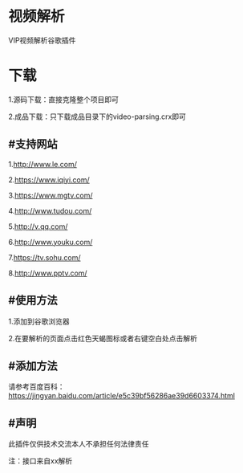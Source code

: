 # 视频解析
VIP视频解析谷歌插件
# 下载  

1.源码下载：直接克隆整个项目即可  

2.成品下载：只下载成品目录下的video-parsing.crx即可  

#支持网站  
---
1.http://www.le.com/  

2.https://www.iqiyi.com/  

3.https://www.mgtv.com/  

4.http://www.tudou.com/  

5.http://v.qq.com/  

6.http://www.youku.com/  

7.https://tv.sohu.com/  

8.http://www.pptv.com/  

#使用方法  
---
1.添加到谷歌浏览器  

2.在要解析的页面点击红色天蝎图标或者右键空白处点击解析  

#添加方法  
---
请参考百度百科：https://jingyan.baidu.com/article/e5c39bf56286ae39d6603374.html  

#声明  
---
此插件仅供技术交流本人不承担任何法律责任  

注：接口来自xx解析  

